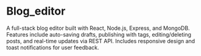 # Blog_editor
A full-stack blog editor built with React, Node.js, Express, and MongoDB. Features include auto-saving drafts, publishing with tags, editing/deleting posts, and real-time updates via REST API. Includes responsive design and toast notifications for user feedback.
